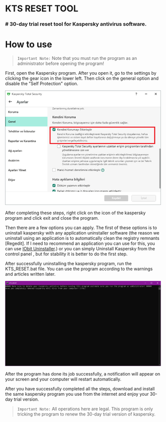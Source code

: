 <h1>KTS RESET TOOL</h1>

<h3># 30-day trial reset tool for Kaspersky antivirus software.

# How to use

>`Important Note:` Note that you must run the program as an administrator before opening the program!

First, open the Kaspersky program. After you open it, go to the settings by clicking the gear icon in the lower left. Then click on the general option and disable the "Self Protection" option.

<img src="Images/Kaspersky1.png">

After completing these steps, right click on the icon of the kaspersky program and click exit and close the program.

Then there are a few options you can apply. The first of these options is to uninstall kaspersky with any application uninstaller software (the reason we uninstall using an application is to automatically clean the registry remnants [Regedit]. If I need to recommend an application you can use for this, you can use [IObit Uninstaller](https://www.iobit.com/en/advanceduninstaller.php).) or you can simply Uninstall Kaspersky from the control panel , but for stability it is better to do the first step.

After successfully uninstalling the kaspersky program, run the KTS_RESET.bat file. You can use the program according to the warnings and articles written later.

<img src="Images/Kaspersky3.PNG">

After the program has done its job successfully, a notification will appear on your screen and your computer will restart automatically.

 After you have successfully completed all the steps, download and install the same kaspersky program you use from the internet and enjoy your 30-day trial version.

>`Important Note:` All operations here are legal. This program is only tricking the program to renew the 30-day trial version of kaspersky.

